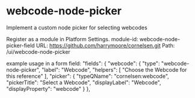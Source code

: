 # webcode-node-picker
Implement a custom node picker for selecting webcodes

Register as a module in Platform Settings.
module-id: webcode-node-picker-field
URL: https://github.com/harrymoore/cornelsen.git
Path: /ui/webcode-node-picker

example usage in a form field:
    "fields": {
        "webcode": {
            "type": "webcode-node-picker",
            "label": "Webcode",
            "helpers": [
                "Choose the Webcode for this reference"
            ],
            "picker": {
                "typeQName": "cornelsen:webcode",
                "pickerTitle": "Select a Webcode",
                "displayLabel": "Webcode",
                "displayProperty": "webcode"
            }
        },
 